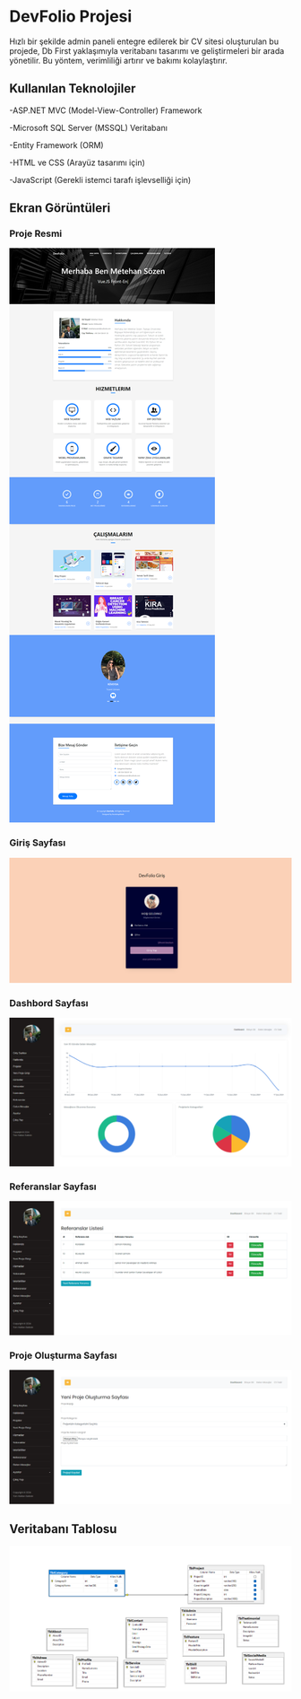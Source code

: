 
# DevFolio Projesi

Hızlı bir şekilde admin paneli entegre edilerek bir CV sitesi oluşturulan bu projede, Db First yaklaşımıyla veritabanı tasarımı ve geliştirmeleri bir arada yönetilir. Bu yöntem, verimliliği artırır ve bakımı kolaylaştırır.



## Kullanılan Teknolojiler

-ASP.NET MVC (Model-View-Controller) Framework

-Microsoft SQL Server (MSSQL) Veritabanı

-Entity Framework (ORM)

-HTML ve CSS (Arayüz tasarımı için)

-JavaScript (Gerekli istemci tarafı işlevselliği için)

  
## Ekran Görüntüleri

### Proje Resmi
![Portfolyo Sayfası](https://github.com/metav1sion/DevFolioProject/blob/master/DevFolio/img/projectPhotos/localhost_44316_Default_Index%20(2).png)

### Giriş Sayfası
![Giriş Sayfası](https://github.com/metav1sion/DevFolioProject/blob/master/DevFolio/img/projectPhotos/localhost_44316_Login_Index__ReturnUrl%3D%252fAbout%252fAboutList.png)

### Dashbord Sayfası
![Dashbord Sayfası](https://github.com/metav1sion/DevFolioProject/blob/master/DevFolio/img/projectPhotos/localhost_44316_Chart_ChartList.png)

### Referanslar Sayfası
![Referanslar Sayfası](https://github.com/metav1sion/DevFolioProject/blob/master/DevFolio/img/projectPhotos/localhost_44316_Testimonial_TestimonialList.png)


### Proje Oluşturma Sayfası
![Proje Oluşturma Sayfası](https://github.com/metav1sion/DevFolioProject/blob/master/DevFolio/img/projectPhotos/localhost_44316_Project_CreateProject_.png)

## Veritabanı Tablosu

![Database Diagram](https://github.com/metav1sion/DevFolioProject/blob/master/DevFolio/img/projectPhotos/database.png)
  
